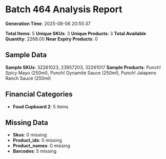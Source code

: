 # Batch 464 Analysis Report

**Generation Time**: 2025-08-06 20:55:37

**Total Items**: 5
**Unique SKUs**: 3
**Unique Products**: 3
**Total Available Quantity**: 2268.00
**Near Expiry Products**: 0

## Sample Data
**Sample SKUs**: 32261023, 23957203, 32261017
**Sample Products**: Punch! Spicy Mayo (250ml), Punch! Dynamite Sauce (250ml), Punch! Jalapeno Ranch Sauce (250ml)

## Financial Categories
- **Food Cupboard 2**: 5 items

## Missing Data
- **Skus**: 0 missing
- **Product_ids**: 0 missing
- **Product_names**: 0 missing
- **Barcodes**: 5 missing
